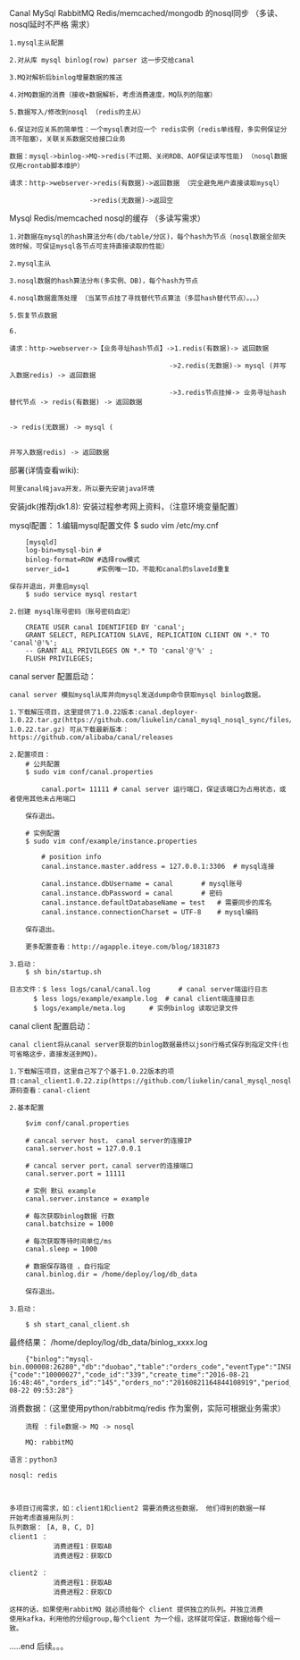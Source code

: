 Canal MySql RabbitMQ Redis/memcached/mongodb 的nosql同步 （多读、nosql延时不严格 需求）

	1.mysql主从配置

	2.对从库 mysql binlog(row) parser 这一步交给canal

	3.MQ对解析后binlog增量数据的推送

	4.对MQ数据的消费（接收+数据解析，考虑消费速度，MQ队列的阻塞）

	5.数据写入/修改到nosql （redis的主从）

	6.保证对应关系的简单性：一个mysql表对应一个 redis实例（redis单线程，多实例保证分流不阻塞），关联关系数据交给接口业务

	数据：mysql->binlog->MQ->redis(不过期、关闭RDB、AOF保证读写性能) （nosql数据仅用crontab脚本维护）

	请求：http->webserver->redis(有数据)->返回数据 （完全避免用户直接读取mysql）

	                    ->redis(无数据)->返回空



Mysql Redis/memcached nosql的缓存 （多读写需求）

	1.对数据在mysql的hash算法分布(db/table/分区)，每个hash为节点（nosql数据全部失效时候，可保证mysql各节点可支持直接读取的性能）

	2.mysql主从

	3.nosql数据的hash算法分布(多实例、DB)，每个hash为节点

	4.nosql数据震荡处理 （当某节点挂了寻找替代节点算法（多层hash替代节点）。。。）

	5.恢复节点数据

	6.

	请求：http->webserver->【业务寻址hash节点】->1.redis(有数据)-> 返回数据

										    ->2.redis(无数据)-> mysql (并写入数据redis) -> 返回数据

										    ->3.redis节点挂掉-> 业务寻址hash替代节点 -> redis(有数据) -> 返回数据

										                                          -> redis(无数据) -> mysql (

										                                          并写入数据redis) -> 返回数据


部署(详情查看wiki):

	阿里canal纯java开发，所以要先安装java环境

安装jdk(推荐jdk1.8):
	安装过程参考网上资料，（注意环境变量配置）

mysql配置：
	1.编辑mysql配置文件
		$ sudo vim /etc/my.cnf
		
		[mysqld]  
		log-bin=mysql-bin # 
		binlog-format=ROW #选择row模式  
		server_id=1 	  #实例唯一ID，不能和canal的slaveId重复
	
	保存并退出，并重启mysql
		$ sudo service mysql restart
	
	2.创建 mysql账号密码（账号密码自定）
	
		CREATE USER canal IDENTIFIED BY 'canal';    
		GRANT SELECT, REPLICATION SLAVE, REPLICATION CLIENT ON *.* TO 'canal'@'%';  
		-- GRANT ALL PRIVILEGES ON *.* TO 'canal'@'%' ;  
		FLUSH PRIVILEGES;

canal server 配置启动：
	
	canal server 模拟mysql从库并向mysql发送dump命令获取mysql binlog数据。
	
	1.下载解压项目，这里提供了1.0.22版本:canal.deployer-1.0.22.tar.gz(https://github.com/liukelin/canal_mysql_nosql_sync/files/426724/canal.deployer-1.0.22.tar.gz) 可从下载最新版本：https://github.com/alibaba/canal/releases
	
	2.配置项目：
		# 公共配置
		$ sudo vim conf/canal.properties
			
			canal.port= 11111 # canal server 运行端口，保证该端口为占用状态，或者使用其他未占用端口
		
		保存退出。
		
		# 实例配置
		$ sudo vim conf/example/instance.properties
			
			# position info
			canal.instance.master.address = 127.0.0.1:3306  # mysql连接
			
			canal.instance.dbUsername = canal  		# mysql账号
			canal.instance.dbPassword = canal		# 密码
			canal.instance.defaultDatabaseName = test	# 需要同步的库名
			canal.instance.connectionCharset = UTF-8	# mysql编码
		
		保存退出。
		
		更多配置查看：http://agapple.iteye.com/blog/1831873
		
	3.启动：
		$ sh bin/startup.sh
		
	日志文件：$ less logs/canal/canal.log	   # canal server端运行日志
		  $ less logs/example/example.log  # canal client端连接日志
		  $ logs/example/meta.log 	   # 实例binlog 读取记录文件

canal client 配置启动：
	
	canal client将从canal server获取的binlog数据最终以json行格式保存到指定文件(也可省略这步，直接发送到MQ)。
	
	1.下载解压项目，这里自己写了个基于1.0.22版本的项目:canal_client1.0.22.zip(https://github.com/liukelin/canal_mysql_nosql_sync/files/426769/canal_client1.0.22.zip), 源码查看：canal-client
		
	2.基本配置
		
		$vim conf/canal.properties
		
		# cancal server host， canal server的连接IP
		canal.server.host = 127.0.0.1
		
		# cancal server port，canal server的连接端口 
		canal.server.port = 11111
		
		# 实例 默认 example
		canal.server.instance = example
		
		# 每次获取binlog数据 行数
		canal.batchsize = 1000
		
		# 每次获取等待时间单位/ms
		canal.sleep = 1000
		
		# 数据保存路径 ，自行指定
		canal.binlog.dir = /home/deploy/log/db_data
		
		保存退出。
	
	3.启动：
	
		$ sh start_canal_client.sh
		

最终结果：
        /home/deploy/log/db_data/binlog_xxxx.log
 
        {"binlog":"mysql-bin.000008:26280","db":"duobao","table":"orders_code","eventType":"INSERT","before":"","after":{"code":"10000027","code_id":"339","create_time":"2016-08-21 16:48:46","orders_id":"145","orders_no":"20160821164844108919","period_id":"17","uid":"1","user":"123"},"time":"2016-08-22 09:53:28"}

消费数据：（这里使用python/rabbitmq/redis 作为案例，实际可根据业务需求）
        
        流程 ：file数据-> MQ -> nosql
        
        MQ: rabbitMQ

	语言：python3
	
	nosql: redis
	
	
	
	多项目订阅需求，如：client1和client2 需要消费这些数据， 他们得到的数据一样
	开始考虑直接用队列：
	队列数据： [A, B, C, D] 
	client1 ：
	           消费进程1：获取AB
	           消费进程2：获取CD
	
	client2 ：
	           消费进程1：获取AB
	           消费进程2：获取CD
	
	这样的话，如果使用rabbitMQ 就必须给每个 client 提供独立的队列。并独立消费
	使用kafka，利用他的分组group,每个client 为一个组，这样就可保证，数据给每个组一致。
	


		
.....end 后续。。。


